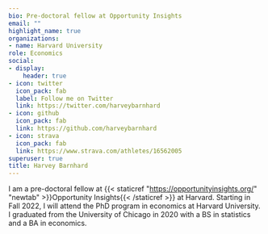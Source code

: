 ```yaml
---
bio: Pre-doctoral fellow at Opportunity Insights
email: ""
highlight_name: true
organizations:
- name: Harvard University
role: Economics
social:
- display:
    header: true
- icon: twitter
  icon_pack: fab
  label: Follow me on Twitter
  link: https://twitter.com/harveybarnhard
- icon: github
  icon_pack: fab
  link: https://github.com/harveybarnhard
- icon: strava
  icon_pack: fab
  link: https://www.strava.com/athletes/16562005
superuser: true
title: Harvey Barnhard
---
```


I am a pre-doctoral fellow at {{< staticref "https://opportunityinsights.org/" "newtab" >}}Opportunity Insights{{< /staticref >}} at Harvard. 
Starting in Fall 2022, I will attend the PhD program in economics at Harvard University.
I graduated from the University of Chicago in 2020 with a BS in statistics and a BA in economics.
